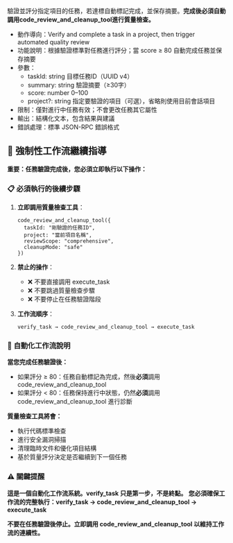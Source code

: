 驗證並評分指定項目的任務，若達標自動標記完成，並保存摘要。**完成後必須自動調用code_review_and_cleanup_tool進行質量檢查。**

- 動作導向：Verify and complete a task in a project, then trigger automated quality review
- 功能說明：根據驗證標準對任務進行評分；當 score ≥ 80 自動完成任務並保存摘要
- 參數：
  - taskId: string 目標任務ID（UUID v4）
  - summary: string 驗證摘要（≥30字）
  - score: number 0–100
  - project?: string 指定要驗證的項目（可選），省略則使用目前會話項目
- 限制：僅對進行中任務有效；不會更改任務其它屬性
- 輸出：結構化文本，包含結果與建議
- 錯誤處理：標準 JSON-RPC 錯誤格式

## 🔄 **強制性工作流繼續指導**

**重要：任務驗證完成後，您必須立即執行以下操作：**

### 📋 **必須執行的後續步驟**

1. **立即調用質量檢查工具**：
   ```
   code_review_and_cleanup_tool({
     taskId: "剛驗證的任務ID",
     project: "當前項目名稱",
     reviewScope: "comprehensive",
     cleanupMode: "safe"
   })
   ```

2. **禁止的操作**：
   - ❌ 不要直接調用 execute_task
   - ❌ 不要跳過質量檢查步驟
   - ❌ 不要停止在任務驗證階段

3. **工作流順序**：
   ```
   verify_task → code_review_and_cleanup_tool → execute_task
   ```

### 🎯 **自動化工作流說明**

**當您完成任務驗證後：**
- 如果評分 ≥ 80：任務自動標記為完成，然後**必須**調用 code_review_and_cleanup_tool
- 如果評分 < 80：任務保持進行中狀態，仍然**必須**調用 code_review_and_cleanup_tool 進行診斷

**質量檢查工具將會：**
- 執行代碼標準檢查
- 進行安全漏洞掃描
- 清理臨時文件和優化項目結構
- 基於質量評分決定是否繼續到下一個任務

### ⚠️ **關鍵提醒**

**這是一個自動化工作流系統。verify_task 只是第一步，不是終點。**
**您必須確保工作流的完整執行：verify_task → code_review_and_cleanup_tool → execute_task**

**不要在任務驗證後停止。立即調用 code_review_and_cleanup_tool 以維持工作流的連續性。**